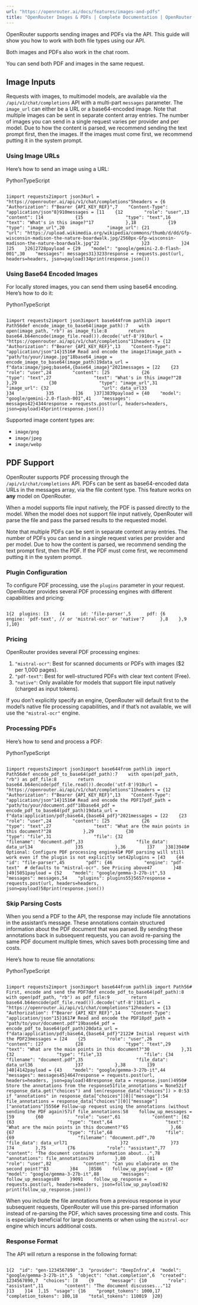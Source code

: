```yaml
---
url: "https://openrouter.ai/docs/features/images-and-pdfs"
title: "OpenRouter Images & PDFs | Complete Documentation | OpenRouter | Documentation"
---
```


OpenRouter supports sending images and PDFs via the API. This guide will show you how to work with both file types using our API.

Both images and PDFs also work in the chat room.

You can send both PDF and images in the same request.

## Image Inputs

Requests with images, to multimodel models, are available via the `/api/v1/chat/completions` API with a multi-part `messages` parameter. The `image_url` can either be a URL or a base64-encoded image. Note that multiple images can be sent in separate content array entries. The number of images you can send in a single request varies per provider and per model. Due to how the content is parsed, we recommend sending the text prompt first, then the images. If the images must come first, we recommend putting it in the system prompt.

### Using Image URLs

Here’s how to send an image using a URL:

PythonTypeScript

```code-block text-sm

1import requests2import json34url = "https://openrouter.ai/api/v1/chat/completions"5headers = {6    "Authorization": f"Bearer {API_KEY_REF}",7    "Content-Type": "application/json"8}910messages = [11    {12        "role": "user",13        "content": [14            {15                "type": "text",16                "text": "What's in this image?"17            },18            {19                "type": "image_url",20                "image_url": {21                    "url": "https://upload.wikimedia.org/wikipedia/commons/thumb/d/dd/Gfp-wisconsin-madison-the-nature-boardwalk.jpg/2560px-Gfp-wisconsin-madison-the-nature-boardwalk.jpg"22                }23            }24        ]25    }26]2728payload = {29    "model": "google/gemini-2.0-flash-001",30    "messages": messages31}3233response = requests.post(url, headers=headers, json=payload)34print(response.json())

```

### Using Base64 Encoded Images

For locally stored images, you can send them using base64 encoding. Here’s how to do it:

PythonTypeScript

```code-block text-sm

1import requests2import json3import base644from pathlib import Path56def encode_image_to_base64(image_path):7    with open(image_path, "rb") as image_file:8        return base64.b64encode(image_file.read()).decode('utf-8')910url = "https://openrouter.ai/api/v1/chat/completions"11headers = {12    "Authorization": f"Bearer {API_KEY_REF}",13    "Content-Type": "application/json"14}1516# Read and encode the image17image_path = "path/to/your/image.jpg"18base64_image = encode_image_to_base64(image_path)19data_url = f"data:image/jpeg;base64,{base64_image}"2021messages = [22    {23        "role": "user",24        "content": [25            {26                "type": "text",27                "text": "What's in this image?"28            },29            {30                "type": "image_url",31                "image_url": {32                    "url": data_url33                }34            }35        ]36    }37]3839payload = {40    "model": "google/gemini-2.0-flash-001",41    "messages": messages42}4344response = requests.post(url, headers=headers, json=payload)45print(response.json())

```

Supported image content types are:

- `image/png`
- `image/jpeg`
- `image/webp`

## PDF Support

OpenRouter supports PDF processing through the `/api/v1/chat/completions` API. PDFs can be sent as base64-encoded data URLs in the messages array, via the file content type. This feature works on **any** model on OpenRouter.

When a model supports file input natively, the PDF is passed directly to the
model. When the model does not support file input natively, OpenRouter will
parse the file and pass the parsed results to the requested model.

Note that multiple PDFs can be sent in separate content array entries. The number of PDFs you can send in a single request varies per provider and per model. Due to how the content is parsed, we recommend sending the text prompt first, then the PDF. If the PDF must come first, we recommend putting it in the system prompt.

### Plugin Configuration

To configure PDF processing, use the `plugins` parameter in your request. OpenRouter provides several PDF processing engines with different capabilities and pricing:

```code-block text-sm

1{2  plugins: [3    {4      id: 'file-parser',5      pdf: {6        engine: 'pdf-text', // or 'mistral-ocr' or 'native'7      },8    },9  ],10}
```

### Pricing

OpenRouter provides several PDF processing engines:

1. `"mistral-ocr"`: Best for scanned documents or
PDFs with images ($2 per 1,000 pages).
2. `"pdf-text"`: Best for well-structured PDFs with
clear text content (Free).
3. `"native"`: Only available for models that
support file input natively (charged as input tokens).

If you don’t explicitly specify an engine, OpenRouter will default first to the model’s native file processing capabilities, and if that’s not available, we will use the `"mistral-ocr"` engine.

### Processing PDFs

Here’s how to send and process a PDF:

PythonTypeScript

```code-block text-sm

1import requests2import json3import base644from pathlib import Path56def encode_pdf_to_base64(pdf_path):7    with open(pdf_path, "rb") as pdf_file:8        return base64.b64encode(pdf_file.read()).decode('utf-8')910url = "https://openrouter.ai/api/v1/chat/completions"11headers = {12    "Authorization": f"Bearer {API_KEY_REF}",13    "Content-Type": "application/json"14}1516# Read and encode the PDF17pdf_path = "path/to/your/document.pdf"18base64_pdf = encode_pdf_to_base64(pdf_path)19data_url = f"data:application/pdf;base64,{base64_pdf}"2021messages = [22    {23        "role": "user",24        "content": [25            {26                "type": "text",27                "text": "What are the main points in this document?"28            },29            {30                "type": "file",31                "file": {32                    "filename": "document.pdf",33                    "file_data": data_url34                }35            },36        ]37    }38]3940# Optional: Configure PDF processing engine41# PDF parsing will still work even if the plugin is not explicitly set42plugins = [43    {44        "id": "file-parser",45        "pdf": {46            "engine": "pdf-text"  # defaults to "mistral-ocr". See Pricing above47        }48    }49]5051payload = {52    "model": "google/gemma-3-27b-it",53    "messages": messages,54    "plugins": plugins55}5657response = requests.post(url, headers=headers, json=payload)58print(response.json())

```

### Skip Parsing Costs

When you send a PDF to the API, the response may include file annotations in the assistant’s message. These annotations contain structured information about the PDF document that was parsed. By sending these annotations back in subsequent requests, you can avoid re-parsing the same PDF document multiple times, which saves both processing time and costs.

Here’s how to reuse file annotations:

PythonTypeScript

```code-block text-sm

1import requests2import json3import base644from pathlib import Path56# First, encode and send the PDF7def encode_pdf_to_base64(pdf_path):8    with open(pdf_path, "rb") as pdf_file:9        return base64.b64encode(pdf_file.read()).decode('utf-8')1011url = "https://openrouter.ai/api/v1/chat/completions"12headers = {13    "Authorization": f"Bearer {API_KEY_REF}",14    "Content-Type": "application/json"15}1617# Read and encode the PDF18pdf_path = "path/to/your/document.pdf"19base64_pdf = encode_pdf_to_base64(pdf_path)20data_url = f"data:application/pdf;base64,{base64_pdf}"2122# Initial request with the PDF23messages = [24    {25        "role": "user",26        "content": [27            {28                "type": "text",29                "text": "What are the main points in this document?"30            },31            {32                "type": "file",33                "file": {34                    "filename": "document.pdf",35                    "file_data": data_url36                }37            },38        ]39    }40]4142payload = {43    "model": "google/gemma-3-27b-it",44    "messages": messages45}4647response = requests.post(url, headers=headers, json=payload)48response_data = response.json()4950# Store the annotations from the response51file_annotations = None52if response_data.get("choices") and len(response_data["choices"]) > 0:53    if "annotations" in response_data["choices"][0]["message"]:54        file_annotations = response_data["choices"][0]["message"]["annotations"]5556# Follow-up request using the annotations (without sending the PDF again)57if file_annotations:58    follow_up_messages = [59        {60            "role": "user",61            "content": [62                {63                    "type": "text",64                    "text": "What are the main points in this document?"65                },66                {67                    "type": "file",68                    "file": {69                        "filename": "document.pdf",70                        "file_data": data_url71                    }72                }73            ]74        },75        {76            "role": "assistant",77            "content": "The document contains information about...",78            "annotations": file_annotations79        },80        {81            "role": "user",82            "content": "Can you elaborate on the second point?"83        }84    ]8586    follow_up_payload = {87        "model": "google/gemma-3-27b-it",88        "messages": follow_up_messages89    }9091    follow_up_response = requests.post(url, headers=headers, json=follow_up_payload)92    print(follow_up_response.json())

```

When you include the file annotations from a previous response in your
subsequent requests, OpenRouter will use this pre-parsed information instead
of re-parsing the PDF, which saves processing time and costs. This is
especially beneficial for large documents or when using the `mistral-ocr`
engine which incurs additional costs.

### Response Format

The API will return a response in the following format:

```code-block text-sm

1{2  "id": "gen-1234567890",3  "provider": "DeepInfra",4  "model": "google/gemma-3-27b-it",5  "object": "chat.completion",6  "created": 1234567890,7  "choices": [8    {9      "message": {10        "role": "assistant",11        "content": "The document discusses..."12      }13    }14  ],15  "usage": {16    "prompt_tokens": 1000,17    "completion_tokens": 100,18    "total_tokens": 110019  }20}
```